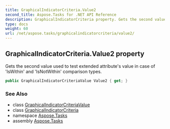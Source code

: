 ```yaml
---
title: GraphicalIndicatorCriteria.Value2
second_title: Aspose.Tasks for .NET API Reference
description: GraphicalIndicatorCriteria property. Gets the second value used to test extended attributes value in case of IsWithin and IsNotWithin comparison types
type: docs
weight: 60
url: /net/aspose.tasks/graphicalindicatorcriteria/value2/
---
```

## GraphicalIndicatorCriteria.Value2 property

Gets the second value used to test extended attribute's value in case of 'IsWithin' and 'IsNotWithin' comparison types.

```csharp
public GraphicalIndicatorCriteriaValue Value2 { get; }
```

### See Also

* class [GraphicalIndicatorCriteriaValue](../../graphicalindicatorcriteriavalue/)
* class [GraphicalIndicatorCriteria](../)
* namespace [Aspose.Tasks](../../graphicalindicatorcriteria/)
* assembly [Aspose.Tasks](../../../)


